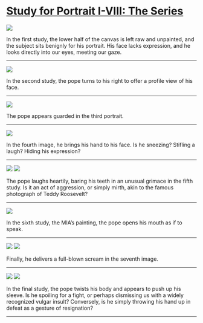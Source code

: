 # [Study for Portrait I-VIII: The Series](http://artsmia.github.io/griot/#/stories/1138)

![](http://cdn.dx.artsmia.org/thumbs/tn_null.jpg)

In the first study, the lower half of the canvas is left raw and unpainted, and the subject sits benignly for his portrait. His face lacks expression, and he looks directly into our eyes, meeting our gaze.

---

![](http://cdn.dx.artsmia.org/thumbs/tn_null.jpg)

In the second study, the pope turns to his right to offer a profile view of his face.

---

![](http://cdn.dx.artsmia.org/thumbs/tn_null.jpg)

The pope appears guarded in the third portrait.

---

![](http://cdn.dx.artsmia.org/thumbs/tn_null.jpg)

In the fourth image, he brings his hand to his face. Is he sneezing? Stifling a laugh? Hiding his expression?

---

![](http://cdn.dx.artsmia.org/thumbs/tn_null.jpg)
![](http://cdn.dx.artsmia.org/thumbs/tn_.jpg)

The pope laughs heartily, baring his teeth in an unusual grimace in the fifth study. Is it an act of aggression, or simply mirth, akin to the famous photograph of Teddy Roosevelt?

---

![](http://cdn.dx.artsmia.org/thumbs/tn_mia_4001848.jpg)

In the sixth study, the MIA’s painting, the pope opens his mouth as if to speak.

---

![](http://cdn.dx.artsmia.org/thumbs/tn_null.jpg)
![](http://cdn.dx.artsmia.org/thumbs/tn_.jpg)

Finally, he delivers a full-blown scream in the seventh image.

---

![](http://cdn.dx.artsmia.org/thumbs/tn_null.jpg)
![](http://cdn.dx.artsmia.org/thumbs/tn_.jpg)

In the final study, the pope twists his body and appears to push up his sleeve. Is he spoiling for a fight, or perhaps dismissing us with a widely recognized vulgar insult? Conversely, is he simply throwing his hand up in defeat as a gesture of resignation?

---
